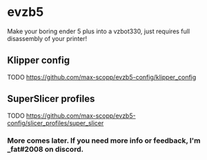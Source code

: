 # evzb5

Make your boring ender 5 plus into a vzbot330, just requires full disassembly of your printer!

## Klipper config

TODO
https://github.com/max-scopp/evzb5-config/klipper_config

## SuperSlicer profiles

TODO
https://github.com/max-scopp/evzb5-config/slicer_profiles/super_slicer

### More comes later. If you need more info or feedback, I'm _fat#2008 on discord.
